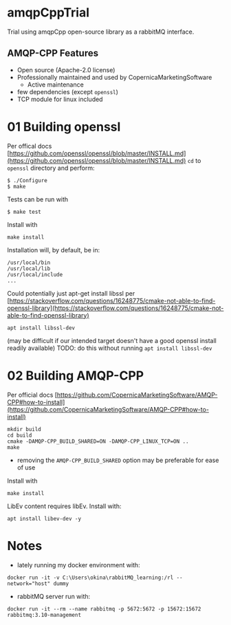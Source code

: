 # amqpCppTrial
Trial using amqpCpp open-source library as a rabbitMQ interface.

## AMQP-CPP Features
- Open source (Apache-2.0 license)
- Professionally maintained and used by CopernicaMarketingSoftware
  - Active maintenance
- few dependencies (except `openssl`)
- TCP module for linux included
  
# 01 Building openssl
Per offical docs [https://github.com/openssl/openssl/blob/master/INSTALL.md](https://github.com/openssl/openssl/blob/master/INSTALL.md)
`cd` to `openssl` directory and perform:
```
$ ./Configure
$ make
```
Tests can be run with
```
$ make test
```
Install with
```
make install
```
Installation will, by default, be in:
```
/usr/local/bin
/usr/local/lib
/usr/local/include
...
```

Could potentially just apt-get install libssl per [https://stackoverflow.com/questions/16248775/cmake-not-able-to-find-openssl-library](https://stackoverflow.com/questions/16248775/cmake-not-able-to-find-openssl-library)
```
apt install libssl-dev
```
(may be difficult if our intended target doesn't have a good openssl install readily available)
TODO: do this without running `apt install libssl-dev`

# 02 Building AMQP-CPP
Per official docs [https://github.com/CopernicaMarketingSoftware/AMQP-CPP#how-to-install](https://github.com/CopernicaMarketingSoftware/AMQP-CPP#how-to-install)
```
mkdir build
cd build
cmake -DAMQP-CPP_BUILD_SHARED=ON -DAMQP-CPP_LINUX_TCP=ON ..
make
```
- removing the `AMQP-CPP_BUILD_SHARED` option may be preferable for ease of use

Install with 
```
make install
```

LibEv content requires libEv.  Install with:
```
apt install libev-dev -y
```

# Notes
- lately running my docker environment with:
```
docker run -it -v C:\Users\okina\rabbitMQ_learning:/rl --network="host" dummy
```
- rabbitMQ server run with:
```
docker run -it --rm --name rabbitmq -p 5672:5672 -p 15672:15672 rabbitmq:3.10-management
```